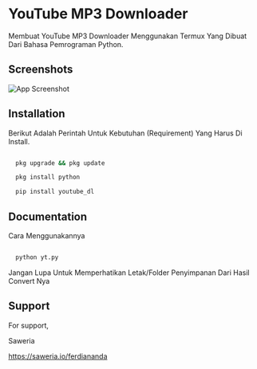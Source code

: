 # YouTube MP3 Downloader

Membuat YouTube MP3 Downloader Menggunakan Termux Yang Dibuat Dari Bahasa Pemrograman Python.

## Screenshots

![App Screenshot](https://i.postimg.cc/CMkdnG44/Screenshot-20220709-084404-picsayy.jpg)

## Installation

Berikut Adalah Perintah Untuk Kebutuhan (Requirement) Yang Harus Di Install.

```bash

  pkg upgrade && pkg update

  pkg install python

  pip install youtube_dl

```

## Documentation

Cara Menggunakannya

```bash

  python yt.py

```

Jangan Lupa Untuk Memperhatikan Letak/Folder Penyimpanan Dari Hasil Convert Nya

## Support

For support,

Saweria

https://saweria.io/ferdiananda



